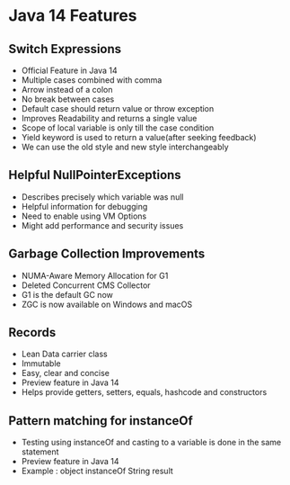 # Java 14 Features

## Switch Expressions
* Official Feature in Java 14
* Multiple cases combined with comma
* Arrow instead of a colon
* No break between cases
* Default case should return value or throw exception
* Improves Readability and returns a single value
* Scope of local variable is only till the case condition
* Yield keyword is used to return a value(after seeking feedback)
* We can use the old style and new style interchangeably

## Helpful NullPointerExceptions
* Describes precisely which variable was null
* Helpful information for debugging
* Need to enable using VM Options
* Might add performance and security issues

## Garbage Collection Improvements
* NUMA-Aware Memory Allocation for G1
* Deleted Concurrent CMS Collector
* G1 is the default GC now
* ZGC is now available on Windows and macOS

## Records
* Lean Data carrier class
* Immutable
* Easy, clear and concise
* Preview feature in Java 14
* Helps provide getters, setters, equals, hashcode and constructors

## Pattern matching for instanceOf
* Testing using instanceOf and casting to a variable is done in the same statement
* Preview feature in Java 14
* Example : object instanceOf String result
